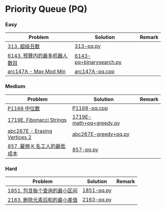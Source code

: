 # Priority Queue (PQ)

### Easy

| Problem | Solution | Remark |
| ------- | -------- | ------ |
| [313. 超级丑数](https://leetcode.cn/problems/super-ugly-number/) | [313-pq.py](https://github.com/chuzhumin98/PythonForMillions/blob/main/LeetCode/313-pq.py) |  |
| [6143. 预算内的最多机器人数目](https://leetcode.cn/problems/maximum-number-of-robots-within-budget/) | [6143-pq+binarysearch.py](https://github.com/chuzhumin98/PythonForMillions/blob/main/LeetCode/6143-pq%2Bbinarysearch.py) |  |
| [arc147A - Max Mod Min](https://atcoder.jp/contests/arc147/tasks/arc147_a) | [arc147A-pq.cpp](https://github.com/chuzhumin98/PythonForMillions/blob/main/AtCoder/arc147/arc147A-pq.cpp) |  |



### Medium

| Problem                                                      | Solution                                                     | Remark |
| ------------------------------------------------------------ | ------------------------------------------------------------ | ------ |
| [P1168 中位数](https://www.luogu.com.cn/problem/P1168) | [P1168-pq.cpp](https://github.com/chuzhumin98/PythonForMillions/blob/main/luogu/P1168-pq.cpp) |        |
| [1719E. Fibonacci Strings](https://codeforces.com/contest/1719/problem/E) | [1719E-math+pq+greedy.py](https://github.com/chuzhumin98/PythonForMillions/blob/main/Codeforces/1719/1719E-math%2Bpq%2Bgreedy.py) | |
| [abc267E - Erasing Vertices 2](https://atcoder.jp/contests/abc267/tasks/abc267_e) | [abc267E-greedy+pq.py](https://github.com/chuzhumin98/PythonForMillions/blob/main/AtCoder/abc267/abc267E-greedy%2Bpq.py) |  |
| [857. 雇佣 K 名工人的最低成本](https://leetcode.cn/problems/minimum-cost-to-hire-k-workers/) | [857-pq.py](https://github.com/chuzhumin98/PythonForMillions/blob/main/LeetCode/857-pq.py) |  |




### Hard

| Problem | Solution | Remark |
| ------- | -------- | ------ |
| [1851. 包含每个查询的最小区间](https://leetcode.cn/problems/minimum-interval-to-include-each-query/) | [1851-pq.py](https://github.com/chuzhumin98/PythonForMillions/blob/main/LeetCode/1851-pq.py) |  |
| [2163. 删除元素后和的最小差值](https://leetcode.cn/problems/minimum-difference-in-sums-after-removal-of-elements/) | [2163-pq.py](https://github.com/chuzhumin98/PythonForMillions/blob/main/LeetCode/2163-pq.py) |  |